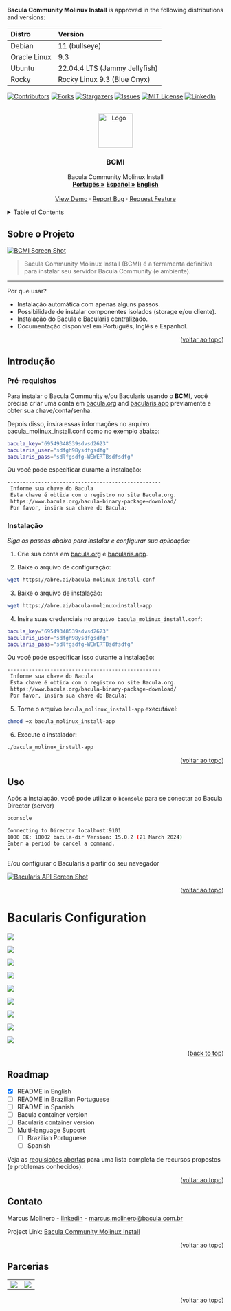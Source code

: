 **Bacula Community Molinux Install** is approved in the following distributions and versions:

| Distro       | Version                       |
| :---         | :---                          |
| Debian       | 11 (bullseye)                 | 
| Oracle Linux | 9.3                           |
| Ubuntu       | 22.04.4 LTS (Jammy Jellyfish) | 
| Rocky        | Rocky Linux 9.3 (Blue Onyx)   |

<!-- Improved compatibility of voltar ao topo link: See: https://github.com/othneildrew/Best-README-Template/pull/73 -->
<a id="readme-top"></a>
<!--
*** Thanks for checking out the Best-README-Template. If you have a suggestion
*** that would make this better, please fork the repo and create a pull request
*** or simply open an issue with the tag "enhancement".
*** Don't forget to give the project a star!
*** Thanks again! Now go create something AMAZING! :D
-->

<!-- PROJECT SHIELDS -->
<!--
*** I'm using markdown "reference style" links for readability.
*** Reference links are enclosed in brackets [ ] instead of parentheses ( ).
*** See the bottom of this document for the declaration of the reference variables
*** for contributors-url, forks-url, etc. This is an optional, concise syntax you may use.
*** https://www.markdownguide.org/basic-syntax/#reference-style-links
-->
[![Contributors][contributors-shield]][contributors-url]
[![Forks][forks-shield]][forks-url]
[![Stargazers][stars-shield]][stars-url]
[![Issues][issues-shield]][issues-url]
[![MIT License][license-shield]][license-url]
[![LinkedIn][linkedin-shield]][linkedin-url]

<!-- PROJECT LOGO -->
<br />
<div align="center">
  <a href="https://github.com/othneildrew/Best-README-Template">
    <img src="./assets/icons8-morcego-96.png" alt="Logo" width="80" height="80">
  </a>

  <h3 align="center">BCMI</h3>

  <p align="center">
    Bacula Community Molinux Install
    <br />
    <a href="https://github.com/molinux/bacula-tools/blob/master/bacula-install/README-pt_BR.md"><strong>Portugês »</strong></a>
    <a href="https://github.com/molinux/bacula-tools/blob/master/bacula-install/README-es.md"><strong>Español »</strong></a>
    <a href="https://github.com/molinux/bacula-tools/blob/master/bacula-install/README-en.md"><strong>English</strong></a>
    <br />
    <br />
    <a href="https://github.com/othneildrew/Best-README-Template">View Demo</a>
    ·
    <a href="https://github.com/othneildrew/Best-README-Template/issues/new?labels=bug&template=bug-report---.md">Report Bug</a>
    ·
    <a href="https://github.com/othneildrew/Best-README-Template/issues/new?labels=enhancement&template=feature-request---.md">Request Feature</a>
  </p>
</div>

<!-- TABLE OF CONTENTS -->
<details>
  <summary>Table of Contents</summary>
  <ol>
    <li>
      <a href="#about-the-project">About The Project</a>
      <ul>
        <li><a href="#built-with">Built With</a></li>
      </ul>
    </li>
    <li>
      <a href="#getting-started">Getting Started</a>
      <ul>
        <li><a href="#prerequisites">Prerequisites</a></li>
        <li><a href="#installation">Installation</a></li>
      </ul>
    </li>
    <li><a href="#usage">Usage</a></li>
    <li><a href="#roadmap">Roadmap</a></li>
    <li><a href="#contributing">Contributing</a></li>
    <li><a href="#license">License</a></li>
    <li><a href="#contact">Contact</a></li>
    <li><a href="#acknowledgments">Acknowledgments</a></li>
  </ol>
</details>

<!-- ABOUT THE PROJECT -->
## Sobre o Projeto

[![BCMI Screen Shot][product-screenshot]](https://example.com)

> Bacula Community Molinux Install (BCMI) é a ferramenta definitiva para instalar seu servidor Bacula Community (e ambiente).

---
Por que usar?

* Instalação automática com apenas alguns passos.
* Possibilidade de instalar componentes isolados (storage e/ou cliente).
* Instalação do Bacula e Bacularis centralizado.
* Documentação disponível em Português, Inglês e Espanhol.

<p align="right">(<a href="#readme-top">voltar ao topo</a>)</p>

<!-- GETTING STARTED -->
## Introdução

### Pré-requisitos

Para instalar o Bacula Community e/ou Bacularis usando o **BCMI**, você precisa criar uma conta em [bacula.org](https://www.bacula.org/bacula-binary-package-download/) and [bacularis.app](https://users.bacularis.com/user/login/) previamente e obter sua chave/conta/senha.

Depois disso, insira essas informações no arquivo bacula_molinux_install.conf como no exemplo abaixo:

```bash
bacula_key="69549348539sdvsd2623"
bacularis_user="sdfgh98ysdfgsdfg"
bacularis_pass="sdlfgsdfg-WEWERTBsdfsdfg"
```

Ou você pode especificar durante a instalação:

```bash
--------------------------------------------------
 Informe sua chave do Bacula
 Esta chave é obtida com o registro no site Bacula.org.
 https://www.bacula.org/bacula-binary-package-download/
 Por favor, insira sua chave do Bacula:
```

### Instalação

_Siga os passos abaixo para instalar e configurar sua aplicação:_

1. Crie sua conta em [bacula.org](https://www.bacula.org/bacula-binary-package-download/) e [bacularis.app](https://users.bacularis.com/user/login/).

2. Baixe o arquivo de configuração:

```sh
wget https://abre.ai/bacula-molinux-install-conf
```

3. Baixe o arquivo de instalação:

```sh
wget https://abre.ai/bacula-molinux-install-app
```

4. Insira suas credenciais no `arquivo bacula_molinux_install.conf`:

```bash
bacula_key="69549348539sdvsd2623"
bacularis_user="sdfgh98ysdfgsdfg"
bacularis_pass="sdlfgsdfg-WEWERTBsdfsdfg"
```

Ou você pode especificar isso durante a instalação:

```bash
--------------------------------------------------
 Informe sua chave do Bacula
 Esta chave é obtida com o registro no site Bacula.org.
 https://www.bacula.org/bacula-binary-package-download/
 Por favor, insira sua chave do Bacula:
```

5. Torne o arquivo `bacula_molinux_install-app` executável:

```bash
chmod +x bacula_molinux_install-app
```

6. Execute o instalador:

```bash
./bacula_molinux_install-app
```

<p align="right">(<a href="#readme-top">voltar ao topo</a>)</p>

<!-- USAGE EXAMPLES -->
## Uso

Após a instalação, você pode utilizar o `bconsole` para se conectar ao Bacula Director (server)

```bash
bconsole

Connecting to Director localhost:9101
1000 OK: 10002 bacula-dir Version: 15.0.2 (21 March 2024)
Enter a period to cancel a command.
*
```

E/ou configurar o Bacularis a partir do seu navegador

[![Bacularis API Screen Shot][bacularis-api-screenshot]](https://example.com)

<p align="right">(<a href="#readme-top">voltar ao topo</a>)</p>

# Bacularis Configuration

![](assets/bcmi-003.png)

![](assets/bcmi-004.png)

![](assets/bcmi-005.png)

![](assets/bcmi-006.png)

![](assets/bcmi-007.png)

![](assets/bcmi-008.png)

![](assets/bcmi-009.png)

![](assets/bcmi-010.png)

![](assets/bcmi-011.png)

<p align="right">(<a href="#readme-top">back to top</a>)</p>

<!-- ROADMAP -->
## Roadmap

* [x] README in English
* [ ] README in Brazilian Portuguese
* [ ] README in Spanish
* [ ] Bacula container version
* [ ] Bacularis container version
* [ ] Multi-language Support
  * [ ] Brazilian Portuguese
  * [ ] Spanish

Veja as [requisições abertas](https://github.com/molinux/bacula_molinux_install/issues) para uma lista completa de recursos propostos (e problemas conhecidos).

<p align="right">(<a href="#readme-top">voltar ao topo</a>)</p>

<!-- CONTRIBUTING -->
<!-- ## Contributing

Contributions are what make the open source community such an amazing place to learn, inspire, and create. Any contributions you make are **greatly appreciated**.

If you have a suggestion that would make this better, please fork the repo and create a pull request. You can also simply open an issue with the tag "enhancement".
Don't forget to give the project a star! Thanks again!

1. Fork the Project
2. Create your Feature Branch (`git checkout -b feature/AmazingFeature`)
3. Commit your Changes (`git commit -m 'Add some AmazingFeature'`)
4. Push to the Branch (`git push origin feature/AmazingFeature`)
5. Open a Pull Request

<p align="right">(<a href="#readme-top">voltar ao topo</a>)</p> -->

<!-- LICENSE
## License

Distributed under the MIT License. See `LICENSE.txt` for more information.

<p align="right">(<a href="#readme-top">voltar ao topo</a>)</p> -->

<!-- CONTACT -->
## Contato

Marcus Molinero - [linkedin](https://linkedin.com/in/marcus-molinero) - <marcus.molinero@bacula.com.br>

Project Link: [Bacula Community Molinux Install](https://github.com/molinux/bacula_molinux_install)

<p align="right">(<a href="#readme-top">voltar ao topo</a>)</p>

## Parcerias
<!-- <center> -->
<table>
 <tr>
        <td><a href="https://www.bacula.lat"><img src="./assets/Logo-Bacula-Brasil.jpg"></a></td>
        <td><a href="https://www.nomaland.com.br"><img src="./assets/Logo-Nomaland-2.png"></a></td>
 <tr>
</table>
 <!-- </center> -->

<p align="right">(<a href="#readme-top">voltar ao topo</a>)</p>

<!-- ACKNOWLEDGMENTS -->
<!-- ## Acknowledgments

Use this space to list resources you find helpful and would like to give credit to. I've included a few of my favorites to kick things off!

* [Choose an Open Source License](https://choosealicense.com)
* [GitHub Emoji Cheat Sheet](https://www.webpagefx.com/tools/emoji-cheat-sheet)
* [Malven's Flexbox Cheatsheet](https://flexbox.malven.co/)
* [Malven's Grid Cheatsheet](https://grid.malven.co/)
* [Img Shields](https://shields.io)
* [GitHub Pages](https://pages.github.com)
* [Font Awesome](https://fontawesome.com)
* [React Icons](https://react-icons.github.io/react-icons/search)

<p align="right">(<a href="#readme-top">voltar ao topo</a>)</p> -->

<!-- MARKDOWN LINKS & IMAGES -->
<!-- https://www.markdownguide.org/basic-syntax/#reference-style-links -->
[contributors-shield]: https://img.shields.io/github/contributors/othneildrew/Best-README-Template.svg?style=for-the-badge
[contributors-url]: https://github.com/othneildrew/Best-README-Template/graphs/contributors
[forks-shield]: https://img.shields.io/github/forks/othneildrew/Best-README-Template.svg?style=for-the-badge
[forks-url]: https://github.com/othneildrew/Best-README-Template/network/members
[stars-shield]: https://img.shields.io/github/stars/othneildrew/Best-README-Template.svg?style=for-the-badge
[stars-url]: https://github.com/othneildrew/Best-README-Template/stargazers
[issues-shield]: https://img.shields.io/github/issues/othneildrew/Best-README-Template.svg?style=for-the-badge
[issues-url]: https://github.com/othneildrew/Best-README-Template/issues
[license-shield]: https://img.shields.io/github/license/othneildrew/Best-README-Template.svg?style=for-the-badge
[license-url]: https://github.com/othneildrew/Best-README-Template/blob/master/LICENSE.txt
[linkedin-shield]: https://img.shields.io/badge/-LinkedIn-black.svg?style=for-the-badge&logo=linkedin&colorB=555
[linkedin-url]: https://linkedin.com/in/othneildrew
[product-screenshot]: assets/bcmi-001.png
[bacularis-api-screenshot]: assets/bcmi-002.png
[Next.js]: https://img.shields.io/badge/next.js-000000?style=for-the-badge&logo=nextdotjs&logoColor=white
[Next-url]: https://nextjs.org/
[React.js]: https://img.shields.io/badge/React-20232A?style=for-the-badge&logo=react&logoColor=61DAFB
[React-url]: https://reactjs.org/
[Vue.js]: https://img.shields.io/badge/Vue.js-35495E?style=for-the-badge&logo=vuedotjs&logoColor=4FC08D
[Vue-url]: https://vuejs.org/
[Angular.io]: https://img.shields.io/badge/Angular-DD0031?style=for-the-badge&logo=angular&logoColor=white
[Angular-url]: https://angular.io/
[Svelte.dev]: https://img.shields.io/badge/Svelte-4A4A55?style=for-the-badge&logo=svelte&logoColor=FF3E00
[Svelte-url]: https://svelte.dev/
[Laravel.com]: https://img.shields.io/badge/Laravel-FF2D20?style=for-the-badge&logo=laravel&logoColor=white
[Laravel-url]: https://laravel.com
[Bootstrap.com]: https://img.shields.io/badge/Bootstrap-563D7C?style=for-the-badge&logo=bootstrap&logoColor=white
[Bootstrap-url]: https://getbootstrap.com
[JQuery.com]: https://img.shields.io/badge/jQuery-0769AD?style=for-the-badge&logo=jquery&logoColor=white
[JQuery-url]: https://jquery.com
[Bash-url]: https://cdn.rawgit.com/odb/official-bash-logo/master/assets/Logos/Identity/PNG/BASH_logo-transparent-bg-color.png
